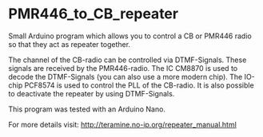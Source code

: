 # PMR446_to_CB_repeater
Small Arduino program which allows you to control a CB or PMR446 radio so that they act as repeater together.

The channel of the CB-radio can be controlled via DTMF-Signals. These signals are received by the PMR446-radio. The IC CM8870 is used to decode the DTMF-Signals (you can also use a more modern chip). The IO-chip PCF8574 is used to control the PLL of the CB-radio. It is also possible to deactivate the repeater by using DTMF-Signals.

This program was tested with an Arduino Nano.

For more details visit: http://teramine.no-ip.org/repeater_manual.html
